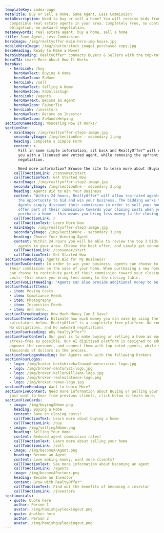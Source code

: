 ```yaml
---
templateKey: index-page
metaTitle: Buy or Sell a Home. Same Agent, Less Commission
metaDescription: Need to buy or sell a home? You will receive bids from
  compatible real estate agents in your area. Completely Free, no contracts, no
  obligation, no awkward negotiation.
metaKeywords: real estate agent, buy a home, sell a home
title: Same Agent, Less Commission
heroImage: /img/realtyoffer-main-hero-img-house.jpg
mobileHeroImage: /img/shutterstock_image1_purchased copy.jpg
heroHeading: Ready to Make a Move?
heroSubheading: RealtyOffer™ connects Buyers & Sellers with the top-rated Agents in their area.
heroCTA: Learn More About How It Works
heroNav:
  - heroLink: /buy
    heroNavText: Buying A Home
    heroNavIcon: FaHome
  - heroLink: /sell
    heroNavText: Selling A Home
    heroNavIcon: FaDollarSign
  - heroLink: /agents
    heroNavText: Become an Agent
    heroNavIcon: FaUserTie
  - heroLink: /investors
    heroNavText: Become an Investor
    heroNavIcon: FaHandsHelping
sectionOneHeading: Wondering How it Works?
sectionOne:
  - mainImage: /img/realtyoffer-step1-image.jpg
    secondaryImage: /img/sectionOne - secondary 1.png
    heading: Complete a Simple Form
    content: >-
      Fill in some simple information, sit back and RealtyOffer™ will connect
      you with a licensed and vetted agent, while removing the upfront
      negotiation.

      Need more information? Browse the site to learn more about [Buying a Home](/buy) or [Selling Your Home](/sell).
    callToActionLink: /consumer/start
    callToActionText: Get Started Now
  - mainImage: /img/realtyoffer-step2-image.jpg
    secondaryImage: /img/sectionOne - secondary 2.png
    heading: Agents Bid to Win Your Business
    content: "Within 24 hours, RealtyOffer™ will allow top-rated agents in your area
      the opportunity to bid and win your business. The bidding works two ways:
      Agents simply discount their commission in order to sell your home or
      offer part of their commission towards your closing costs when you
      purchase a home – this means you bring less money to the closing table."
    callToActionLink: /
    callToActionText: Learn More Now
  - mainImage: /img/realtyoffer-step3-image.jpg
    secondaryImage: /img/sectionOne - secondary 3.png
    heading: Choose Your Winning Agent
    content: Within 24 hours you will be able to review the top 3 bids received from
      agents in your area. Choose the best offer, and simply get connected.
    callToActionLink: /consumer/start
    callToActionText: Get Started Now
sectionTwoHeading: Agents Bid for My Business?
sectionTwoContent: In order to win your business, agents can choose to reduce
  their commission on the sale of your home. When purchasing a new home, agents
  can choose to contribute part of their commission toward your closing
  costs--this means you bring less money to the closing table.
sectionTwoListHeading: "Agents can also provide additional money to be used on things like:"
sectionTwoListItems:
  - item: Moving Costs
  - item: Compliance Feeds
  - item: Photography
  - item: Inspection Feeds
  - item: And more...
sectionThreeHeading: How Much Money Can I Save?
sectionThreeContent: Estimate how much money you can save by using the
  calculators below. RealtyOffer™ is a completely free platform--No contracts,
  No obligations, and No awkward negotiations
sectionFourHeading: Why RealtyOffer™?
sectionFourContent: Our goal is to make buying or selling a home as easy and
  stress-free as possible. Our AI digitized platform is designed to educate and
  empower the consumer, and connect them with top-rated agents, while saving
  thousands of dollars in the process.
sectionFourLogosHeading: Our Agents work with the following Brokers
sectionFourLogos:
  - logo: /img/broker-berkshirehathawayhomeservices-logo.jpg
  - logo: /img/broker-century21-logo.jpg
  - logo: /img/broker-kellerwilliams-logo.jpg
  - logo: /img/broker-realestateone-logo.png
  - logo: /img/broker-remax-logo.jpg
sectionFiveHeading: Want to Learn More?
sectionFiveContent: Need more information about Buying or Selling your home? Or
  just want to hear from previous clients, click below to learn more.
sectionFiveCards:
  - image: /img/buyingAHome.png
    heading: Buying a Home
    content: Save on closing costs!
    callToActionText: Learn more about buying a home
    callToActionLink: /buy
  - image: /img/sellingAHome.png
    heading: Selling Your Home
    content: Reduced agent commission rates!
    callToActionText: Learn more about selling your home
    callToActionLink: /sell
  - image: /img/becomeAnAgent.png
    heading: Become an Agent
    content: Love making money, want more clients?
    callToActionText: See more information about becoming an agent
    callToActionLink: /agents
  - image: /img/becomeAPartner.png
    heading: Become an Investor
    content: Grow with RealtyOffer™
    callToActionText: Find out the benefits of becoming a investor
    callToActionLink: /investors
testimonials:
  - quote: Quote here
    author: Person 1
    avatar: /img/hamishguylookingout.png
  - quote: Another here
    author: Person 2
    avatar: /img/hamishguylookingout.png
---
```

